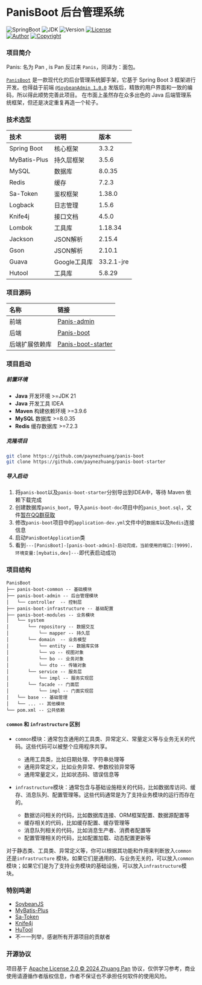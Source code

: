 # PanisBoot 后台管理系统

![SpringBoot](https://img.shields.io/badge/Spring%20Boot-3.3-blue.svg)
![JDK](https://img.shields.io/badge/JDK-21+-blue.svg)
![Version](https://img.shields.io/badge/Version-1.0.4--SNAPSHOT-blue.svg)
[![License](https://img.shields.io/badge/License-Apache%20License%202.0-B9D6AF.svg)](./LICENSE)
<br/>
[![Author](https://img.shields.io/badge/Author-paynezhuang-green.svg)](https://github.com/paynezhuang)
[![Copyright](https://img.shields.io/badge/Copyright-2024%20Zhuang%20Pan%20@PanisBoot-green.svg)](https://github.com/paynezhuang)

### 项目简介

Panis: 名为 Pan , is Pan 反过来 `Panis`，同译为：面包。

[`PanisBoot`](https://github.com/paynezhuang/panis-admin) 是一款现代化的后台管理系统脚手架，它基于 Spring Boot 3
框架进行开发。也得益于前端 [`@SoybeanAdmin 1.0.0`](https://github.com/soybeanjs/soybean-admin)
发版后，精致的用户界面和一致的编码，所以得此顺势完善此项目。
在市面上虽然存在众多出色的 Java 后端管理系统框架，但还是决定重复再造一个轮子。

### 技术选型

| 技术           | 说明        | 版本         |
|:-------------|:----------|:-----------|
| Spring Boot  | 核心框架      | 3.3.2      |
| MyBatis-Plus | 持久层框架     | 3.5.6      |
| MySQL        | 数据库       | 8.0.35     |
| Redis        | 缓存        | 7.2.3      |
| Sa-Token     | 鉴权框架      | 1.38.0     |
| Logback      | 日志管理      | 1.5.6      |
| Knife4j      | 接口文档      | 4.5.0      |
| Lombok       | 工具库       | 1.18.34    |
| Jackson      | JSON解析    | 2.15.4     |
| Gson         | JSON解析    | 2.10.1     |
| Guava        | Google工具库 | 33.2.1-jre |
| Hutool       | 工具库       | 5.8.29     |

### 项目源码

| 名称      | 链接                                                                      |
|:--------|:------------------------------------------------------------------------|
| 前端      | [Panis-admin](https://github.com/paynezhuang/panis-admin)               |
| 后端      | [Panis-boot](https://github.com/paynezhuang/panis-boot)                 |
| 后端扩展依赖库 | [Panis-boot-starter](https://github.com/paynezhuang/panis-boot-starter) |

### 项目启动

##### 前置环境

* **Java** 开发环境 >=JDK 21
* **Java** 开发工具 IDEA
* **Maven** 构建依赖环境 >=3.9.6
* **MySQL** 数据库 >=8.0.35
* **Redis** 缓存数据库 >=7.2.3

##### 克隆项目

```bash
git clone https://github.com/paynezhuang/panis-boot
git clone https://github.com/paynezhuang/panis-boot-starter
```

##### 导入启动

1. 将`panis-boot`以及`panis-boot-starter`分别导出到IDEA中，等待 Maven 依赖下载完成
2. 创建数据库`panis_boot`，导入`panis-boot-doc`项目中的`panis_boot.sql`，文件[暂在QQ群获取](https://github.com/paynezhuang/panis-boot/issues/5)
3. 修改`panis-boot`项目中的`application-dev.yml`文件中的`数据库`以及`Redis`连接信息
4. 启动`PanisBootApplication`类
5. 看到`---[PanisBoot]-[panis-boot-admin]-启动完成，当前使用的端口:[9999]，环境变量:[mybatis,dev]---`即代表启动成功

### 项目结构

```
PanisBoot
├── panis-boot-common -- 基础模块
├── panis-boot-admin -- 后台管理模块
│   └── controller  -- 控制层
├── panis-boot-infrastructure -- 基础配置
├── panis-boot-modules -- 业务模块
│   └── system 
│       └── repository -- 数据交互
│           └── mapper -- 持久层
│       └── domain  -- 业务模型
│           └── entity -- 数据库实体
│           └── vo -- 视图对象
│           └── bo -- 业务对象
│           └── dto -- 传输对象
│       └── service -- 服务层
│           └── impl -- 服务实现层
│       └── facade -- 门面层
│           └── impl -- 门面实现层
│   └── base -- 基础管理
│   └── ... -- 其他模块
└── pom.xml -- 公共依赖
```

#### `common` 和 `infrastructure` 区别

* `common`模块：通常包含通用的工具类、异常定义、常量定义等与业务无关的代码。这些代码可以被整个应用程序共享。
    - 通用工具类，比如日期处理、字符串处理等
    - 通用异常定义，比如业务异常、参数校验异常等
    - 通用常量定义，比如状态码、错误信息等

* `infrastructure`模块：通常包含与基础设施相关的代码，比如数据库访问、缓存、消息队列、配置管理等。这些代码通常是为了支持业务模块的运行而存在的。
    - 数据访问相关的代码，比如数据库连接、ORM框架配置、数据源配置等
    - 缓存相关的代码，比如缓存配置、缓存管理等
    - 消息队列相关的代码，比如消息生产者、消费者配置等
    - 配置管理相关的代码，比如配置加载、动态配置更新等

对于静态类、工具类、异常定义等，你可以根据其功能和作用来判断放入`common`还是`infrastructure`
模块。如果它们是通用的、与业务无关的，可以放入`common`模块；如果它们是为了支持业务模块的基础设施，可以放入`infrastructure`模块。

### 特别鸣谢

- [SoybeanJS](https://github.com/soybeanjs)
- [MyBatis-Plus](https://mybatis.plus/)
- [Sa-Token](https://sa-token.cc/)
- [Knife4j](https://doc.xiaominfo.com/)
- [HuTool](https://hutool.cn/)
- 不一一列举，感谢所有开源项目的贡献者

### 开源协议

项目基于 [Apache License 2.0 © 2024 Zhuang Pan](./LICENSE) 协议，仅供学习参考，商业使用请遵循作者版权信息，作者不保证也不承担任何软件的使用风险。